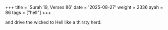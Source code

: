 +++
title = 'Surah 19, Verses 86'
date = '2025-08-27'
weight = 2336
ayah = 86
tags = ["hell"]
+++

and drive the wicked to Hell like a thirsty herd.